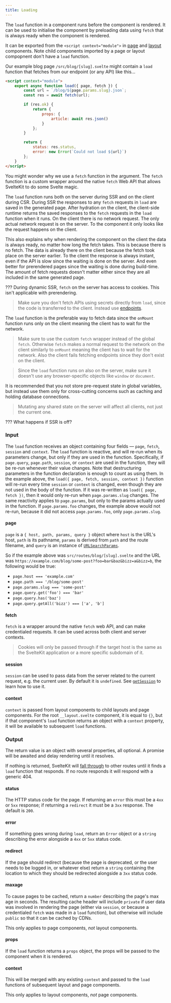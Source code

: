 ```yaml
---
title: Loading
---
```


The `load` function in a component runs before the component is rendered. It can be used to initialise the component by preloading data using `fetch` that is always ready when the component is rendered.

It can be exported from the `<script context="module">` in [page](#routing-pages) and [layout](#layouts) components. Note child components imported by a page or layout compopnent don't have a `load` function.

Our example blog page `/src/blog/[slug].svelte` might contain a `load` function that fetches from our endpoint (or any API) like this...

```html
<script context="module">
	export async function load({ page, fetch }) {
		const url = `/blog/${page.params.slug}.json`;
		const res = await fetch(url);

		if (res.ok) {
			return {
				props: {
					article: await res.json()
				}
			};
		}

		return {
			status: res.status,
			error: new Error(`Could not load ${url}`)
		};
	}
</script>
```

You might wonder why we use a `fetch` function in the argument. The `fetch` function is a custom wrapper around the native `fetch` Web API that allows SvelteKit to do some Svelte magic.

The `load` function runs both on the server during SSR and on the client during CSR. During SSR the responses to any `fetch` requests in `load` are saved in the generated page. After hydration on the client, the client-side runtime returns the saved responses to the `fetch` requests in the `load` function when it runs. On the client there is no network request. The only actual network request is on the server. To the component it only looks like the request happens on the client.

This also explains why when rendering the component on the client the data is always ready, no matter how long the fetch takes. This is because there is no fetch. The data is already there on the client because the fetch took place on the server earlier. To the client the response is always instant, even if the API is slow since the waiting is done on the server. And even better for prerendered pages since the waiting is done during build-time. The amount of fetch requests doesn't matter either since they are all included in the same generated page.

??? During dynamic SSR, `fetch` on the server has access to cookies. This isn't applicable with prerendering.

> Make sure you don't fetch APIs using secrets directly from `load`, since the code is transferred to the client. Instead use [endpoints](#routing-endpoints).

The `load` function is the preferable way to fetch data since the `onMount` function runs only on the client meaning the client has to wait for the network.

> Make sure to use the custom `fetch` wrapper instead of the global `fetch`. Otherwise `fetch` makes a normal request to the network on the client similarly to `onMount` meaning the client has to wait for the network. Also the client fails fetching endpoints since they don't exist on the client.

> Since the `load` function runs on also on the server, make sure it doesn't use any browser-specific objects like `window` or `document`.

It is recommended that you not store pre-request state in global variables, but instead use them only for cross-cutting concerns such as caching and holding database connections.

> Mutating any shared state on the server will affect all clients, not just the current one.


??? What happens if SSR is off?


### Input

The `load` function receives an object containing four fields — `page`, `fetch`, `session` and `context`. The `load` function is reactive, and will re-run when its parameters change, but only if they are used in the function. Specifically, if `page.query`, `page.path`, `session`, or `context` are used in the function, they will be re-run whenever their value changes. Note that destructuring parameters in the function declaration is enough to count as using them. In the example above, the `load({ page, fetch, session, context })` function will re-run every time `session` or `context` is changed, even though they are not used in the body of the function. If it was re-written as `load({ page, fetch })`, then it would only re-run when `page.params.slug` changes. The same reactivity applies to `page.params`, but only to the params actually used in the function. If `page.params.foo` changes, the example above would not re-run, because it did not access `page.params.foo`, only `page.params.slug`.

#### page

`page` is a `{ host, path, params, query }` object where `host` is the URL's host, `path` is its pathname, `params` is derived from `path` and the route filename, and `query` is an instance of [`URLSearchParams`](https://developer.mozilla.org/en-US/docs/Web/API/URLSearchParams).

So if the example above was `src/routes/blog/[slug].svelte` and the URL was `https://example.com/blog/some-post?foo=bar&baz&bizz=a&bizz=b`, the following would be true:

- `page.host === 'example.com'`
- `page.path === '/blog/some-post'`
- `page.params.slug === 'some-post'`
- `page.query.get('foo') === 'bar'`
- `page.query.has('baz')`
- `page.query.getAll('bizz') === ['a', 'b']`

#### fetch

`fetch` is a wrapper around the native `fetch` web API, and can make credentialed requests. It can be used across both client and server contexts.

> Cookies will only be passed through if the target host is the same as the SvelteKit application or a more specific subdomain of it.

#### session

`session` can be used to pass data from the server related to the current request, e.g. the current user. By default it is `undefined`. See [`getSession`](#hooks-getsession) to learn how to use it.

#### context

`context` is passed from layout components to child layouts and page components. For the root `__layout.svelte` component, it is equal to `{}`, but if that component's `load` function returns an object with a `context` property, it will be available to subsequent `load` functions.

### Output

The return value is an object with several properties, all optional. A promise will be awaited and delay rendering until it resolves.

If nothing is returned, SvelteKit will [fall through](#routing-advanced-fallthrough-routes) to other routes until it finds a `load` function that responds. If no route responds it will respond with a generic 404.

#### status

The HTTP status code for the page. If returning an `error` this must be a `4xx` or `5xx` response; if returning a `redirect` it must be a `3xx` response. The default is `200`.

#### error

If something goes wrong during `load`, return an `Error` object or a `string` describing the error alongside a `4xx` or `5xx` status code.

#### redirect

If the page should redirect (because the page is deprecated, or the user needs to be logged in, or whatever else) return a `string` containing the location to which they should be redirected alongside a `3xx` status code.

#### maxage

To cause pages to be cached, return a `number` describing the page's max age in seconds. The resulting cache header will include `private` if user data was involved in rendering the page (either via `session`, or because a credentialed `fetch` was made in a `load` function), but otherwise will include `public` so that it can be cached by CDNs.

This only applies to page components, _not_ layout components.

#### props

If the `load` function returns a `props` object, the props will be passed to the component when it is rendered.

#### context

This will be merged with any existing `context` and passed to the `load` functions of subsequent layout and page components.

This only applies to layout components, _not_ page components.
